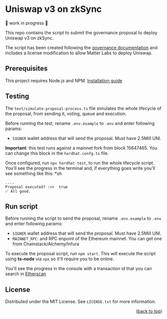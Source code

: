 # Uniswap v3 on zkSync

🚧 work in progress 🚧

This repo contains the script to submit the governance proposal to deploy Uniswap v3 on zkSync.

The script has been created following the [governance documentation](https://docs.uniswap.org/protocol/guides/governance/liscense-modifications/) and includes a license modification to allow Matter Labs to deploy Uniswap.

## Prerequisites

This project requires Node.js and NPM. [Installation guide](https://nodejs.org/en/download/)

## Testing

The `test/simulate-proposal-process.ts` file simulates the whole lifecycle of the proposal, from sending it, voting, queue and execution.

Before running the test, rename `.env.example` to `.env` and enter following params:

- `SIGNER` wallet address that will send the proposal. Must have 2.5Mill UNI.

**Important**: this test runs against a mainnet fork from block 15647465. You can change this block in the `hardhat.confg.ts` file.

Once configured, run `npx hardhat test`, to run the whole lifecycle script. You'll see the progress in the terminal and, if everything goes write you'll see something like this:
\*sh

```
....
Proposal executed? :>>  true
✅ All good.

```

## Run script

Before running the script to send the proposal, rename `.env.example` to `.env` and enter following params:

- `SIGNER` wallet address that will send the proposal. Must have 2.5Mill UNI.
- `MAINNET_RPC`: and RPC enpoint of the Ethereum mainnet. You can get one from Chainstack/Alchemy/Infura

To execute the proposal script, run `npm start`. This will execute the script using **ts-node** via `npx` so it'll require you to be online.

You'll see the progress in the console with a transaction id that you can search in [Etherscan](https://etherscan.io/)

<!-- LICENSE -->

## License

Distributed under the MIT License. See `LICENSE.txt` for more information.

<p align="right">(<a href="#top">back to top</a>)</p>
